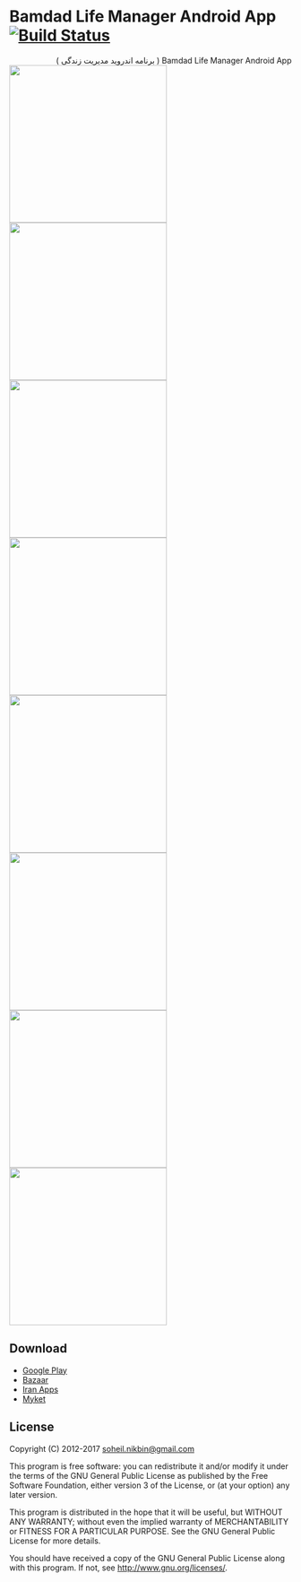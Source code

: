 Bamdad Life Manager Android App [![Build Status](https://travis-ci.org/ebraminio/DroidPersianCalendar.svg?branch=master)](https://travis-ci.org/ebraminio/DroidPersianCalendar)
=============================
<div lang="fa" dir="rtl">Bamdad Life Manager Android App ( برنامه اندروید مدیریت زندگی‌ )<br /></div>

<img src="https://raw.githubusercontent.com/soheilnikbin/Bamdad-Persian-Calendar-/master/pics/pic1.jpg" width="281">
<img src="https://raw.githubusercontent.com/soheilnikbin/Bamdad-Persian-Calendar-/master/pics/pic2.jpg" width="281">
<img src="https://raw.githubusercontent.com/soheilnikbin/Bamdad-Persian-Calendar-/master/pics/pic3.jpg" width="281">
<img src="https://raw.githubusercontent.com/soheilnikbin/Bamdad-Persian-Calendar-/master/pics/pic4.jpg" width="281">
<img src="https://raw.githubusercontent.com/soheilnikbin/Bamdad-Persian-Calendar-/master/pics/pic5.jpg" width="281">
<img src="https://raw.githubusercontent.com/soheilnikbin/Bamdad-Persian-Calendar-/master/pics/pic6.jpg" width="281">
<img src="https://raw.githubusercontent.com/soheilnikbin/Bamdad-Persian-Calendar-/master/pics/pic7.jpg" width="281">
<img src="https://raw.githubusercontent.com/soheilnikbin/Bamdad-Persian-Calendar-/master/pics/pic8.jpg" width="281">



Download
-----------------------------
<ul>
    <li> <a href="https://play.google.com/store/apps/details?id=com.vmagnify.persiancalendar" >Google Play</a> </li>
    <li> <a href="https://cafebazaar.ir/app/com.vmagnify.persiancalendar/?l=fa" >Bazaar</a> </li>
    <li> <a href="http://iranapps.ir/app/com.vmagnify.persiancalendar" >Iran Apps</a> </li>
    <li> <a href="https://myket.ir/app/com.vmagnify.persiancalendar/?lang=fa" >Myket</a> </li>
</ul>

License
-----------------------------
Copyright (C) 2012-2017  soheil.nikbin@gmail.com

This program is free software: you can redistribute it and/or modify 
it under the terms of the GNU General Public License as published by 
the Free Software Foundation, either version 3 of the License, or 
(at your option) any later version.

This program is distributed in the hope that it will be useful, 
but WITHOUT ANY WARRANTY; without even the implied warranty of 
MERCHANTABILITY or FITNESS FOR A PARTICULAR PURPOSE.  See the 
GNU General Public License for more details.

You should have received a copy of the GNU General Public License 
along with this program.  If not, see http://www.gnu.org/licenses/.

